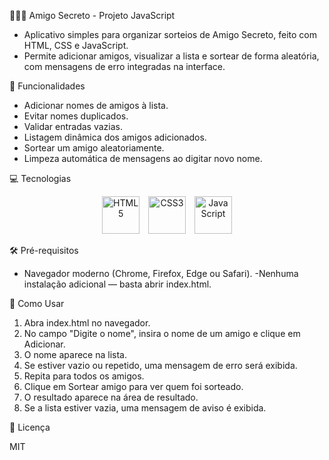 🧑‍🤝‍🧑 Amigo Secreto - Projeto JavaScript

- Aplicativo simples para organizar sorteios de Amigo Secreto, feito com HTML, CSS e JavaScript. 
- Permite adicionar amigos, visualizar a lista e sortear de forma aleatória, com mensagens de erro integradas na interface.

🚀 Funcionalidades

- Adicionar nomes de amigos à lista.
- Evitar nomes duplicados.
- Validar entradas vazias.
- Listagem dinâmica dos amigos adicionados.
- Sortear um amigo aleatoriamente.
- Limpeza automática de mensagens ao digitar novo nome.

💻 Tecnologias

<div align="center"> <img src="https://cdn.jsdelivr.net/gh/devicons/devicon/icons/html5/html5-original.svg" alt="HTML5" width="60" height="60" title="HTML5" style="margin-right: 10px;"> <img src="https://cdn.jsdelivr.net/gh/devicons/devicon/icons/css3/css3-original.svg" alt="CSS3" width="60" height="60" title="CSS3" style="margin-right: 10px;"> <img src="https://cdn.jsdelivr.net/gh/devicons/devicon/icons/javascript/javascript-original.svg" alt="JavaScript" width="60" height="60" title="JavaScript"> </div>

🛠 Pré-requisitos

- Navegador moderno (Chrome, Firefox, Edge ou Safari).
-Nenhuma instalação adicional — basta abrir index.html.

📝 Como Usar

1. Abra index.html no navegador.
2. No campo "Digite o nome", insira o nome de um amigo e clique em Adicionar.
3. O nome aparece na lista.
4. Se estiver vazio ou repetido, uma mensagem de erro será exibida.
5. Repita para todos os amigos.
6. Clique em Sortear amigo para ver quem foi sorteado.
7. O resultado aparece na área de resultado.
8. Se a lista estiver vazia, uma mensagem de aviso é exibida.

📝 Licença

MIT
